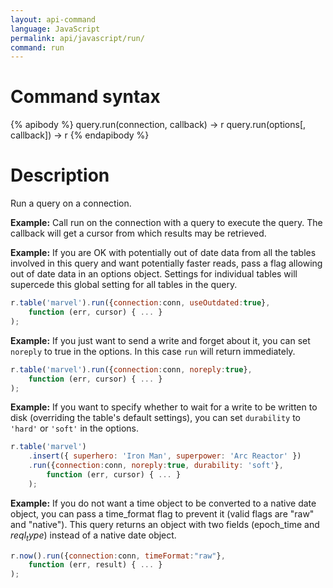 ```yaml
---
layout: api-command 
language: JavaScript
permalink: api/javascript/run/
command: run
---
```


# Command syntax #

{% apibody %}
query.run(connection, callback) &rarr; r
query.run(options[, callback]) &rarr; r
{% endapibody %}

# Description #

Run a query on a connection.

__Example:__ Call run on the connection with a query to execute the query. The callback
will get a cursor from which results may be retrieved.


__Example:__ If you are OK with potentially out of date data from all the tables involved
in this query and want potentially faster reads, pass a flag allowing out of date data
in an options object. Settings for individual tables will supercede this global setting
for all tables in the query.

```js
r.table('marvel').run({connection:conn, useOutdated:true},
    function (err, cursor) { ... }
);
```

__Example:__ If you just want to send a write and forget about it, you can set `noreply`
to true in the options. In this case `run` will return immediately.

```js
r.table('marvel').run({connection:conn, noreply:true},
    function (err, cursor) { ... }
);
```

__Example:__ If you want to specify whether to wait for a write to be written to disk (overriding the table's default settings), you can set `durability` to `'hard'` or `'soft'` in the options.

```js
r.table('marvel')
    .insert({ superhero: 'Iron Man', superpower: 'Arc Reactor' })
    .run({connection:conn, noreply:true, durability: 'soft'},
        function (err, cursor) { ... }
    );
```


__Example:__ If you do not want a time object to be converted to a native date object, you can pass a time_format flag to prevent it (valid flags are "raw" and "native"). This query returns an object with two fields (epoch_time and $reql_type$) instead of a native date object.

```js
r.now().run({connection:conn, timeFormat:"raw"},
    function (err, result) { ... }
);
```

